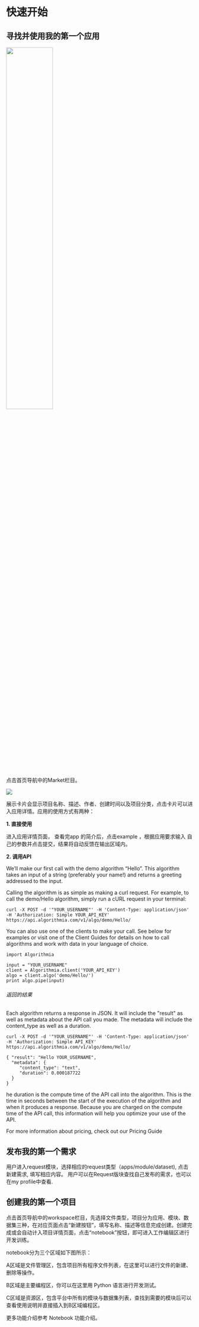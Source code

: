 # 快速开始

## 寻找并使用我的第一个应用
<img src="./media/nav1.png" width="50%" height="50%" />

点击首页导航中的Market栏目。

<img src="./media/app_eg.png"  />

展示卡片会显示项目名称、描述、作者、创建时间以及项目分类，点击卡片可以进入应用详情。应用的使用方式有两种：

**1. 直接使用**

进入应用详情页面， 查看完app 的简介后，点击example ，根据应用要求输入 自己的参数并点击提交，结果将自动反馈在输出区域内。

**2. 调用API**

We’ll make our first call with the demo algorithm “Hello”. This algorithm takes an input of a string (preferably your name!) and returns a greeting addressed to the input.

Calling the algorithm is as simple as making a curl request. For example, to call the demo/Hello algorithm, simply run a cURL request in your terminal:

```$xslt
curl -X POST -d '"YOUR_USERNAME"' -H 'Content-Type: application/json' -H 'Authorization: Simple YOUR_API_KEY' https://api.algorithmia.com/v1/algo/demo/Hello/
```

You can also use one of the clients to make your call. See below for examples or visit one of the Client Guides for details on how to call algorithms and work with data in your language of choice.

```$xslt
import Algorithmia

input = "YOUR_USERNAME"
client = Algorithmia.client('YOUR_API_KEY')
algo = client.algo('demo/Hello/')
print algo.pipe(input)
```

###### 返回的结果
Each algorithm returns a response in JSON. It will include the "result" as well as metadata about the API call you made. The metadata will include the content_type as well as a duration.
```$xslt
curl -X POST -d '"YOUR_USERNAME"' -H 'Content-Type: application/json' -H 'Authorization: Simple API_KEY' https://api.algorithmia.com/v1/algo/demo/Hello/

{ "result": "Hello YOUR_USERNAME",
  "metadata": {
     "content_type": "text",
     "duration": 0.000187722
  }
}
```
he duration is the compute time of the API call into the algorithm. This is the time in seconds between the start of the execution of the algorithm and when it produces a response. Because you are charged on the compute time of the API call, this information will help you optimize your use of the API.

For more information about pricing, check out our Pricing Guide

## 发布我的第一个需求
用户进入request模块，选择相应的request类型（apps/module/dataset), 点击新建需求, 填写相应内容。 用户可以在Request版块查找自己发布的需求，也可以在my profile中查看.

## 创建我的第一个项目
点击首页导航中的workspace栏目，先选择文件类型，项目分为应用、模块、数据集三种，在对应页面点击“新建按钮”，填写名称、描述等信息完成创建。创建完成或会自动计入项目详情页面，点击“notebook”按钮，即可进入工作编辑区进行开发训练。

notebook分为三个区域如下图所示：

A区域是文件管理区，包含项目所有程序文件列表，在这里可以进行文件的新建、删除等操作。

B区域是主要编程区，你可以在这里用 Python 语言进行开发测试。

C区域是资源区，包含平台中所有的模块与数据集列表，查找到需要的模块后可以查看使用说明并直接插入到B区域编程区。

更多功能介绍参考 Notebook 功能介绍。
